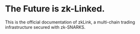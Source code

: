 # The Future is zk-Linked.

This is the official documentation of zkLink, a multi-chain trading infrastructure secured with zk-SNARKS.&#x20;
